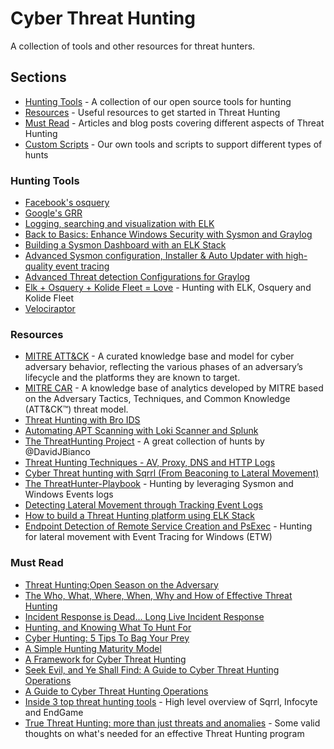 # Cyber Threat Hunting
A collection of tools and other resources for threat hunters.

## Sections
- [Hunting Tools](#hunting-tools) - A collection of our open source tools for hunting
- [Resources](#resources) - Useful resources to get started in Threat Hunting
- [Must Read](#must-read) - Articles and blog posts covering different aspects of Threat Hunting
- [Custom Scripts](tools/README.md) - Our own tools and scripts to support different types of hunts

### Hunting Tools
- [Facebook's osquery](https://osquery.io/)
- [Google's GRR](https://github.com/google/grr)
- [Logging, searching and visualization with ELK](https://www.elastic.co/products/elasticsearch)
- [Back to Basics: Enhance Windows Security with Sysmon and Graylog](https://www.graylog.org/blog/83-back-to-basics-enhance-windows-security-with-sysmon-and-graylog)
- [Building a Sysmon Dashboard with an ELK Stack](https://cyberwardog.blogspot.cz/2017/03/building-sysmon-dashboard-with-elk-stack.html)
- [Advanced Sysmon configuration, Installer & Auto Updater with high-quality event tracing](https://github.com/ion-storm/sysmon-config)
- [Advanced Threat detection Configurations for Graylog](https://github.com/ion-storm/Graylog_Sysmon)
- [Elk + Osquery + Kolide Fleet = Love](https://jordanpotti.com/2018/02/16/elk-osquery-kolide-fleet-love/) - Hunting with ELK, Osquery and Kolide Fleet
- [Velociraptor](https://www.velocidex.com/)

### Resources
- [MITRE ATT&CK](https://attack.mitre.org/wiki/Main_Page) - A curated knowledge base and model for cyber adversary behavior, reflecting the various phases of an adversary’s lifecycle and the platforms they are known to target.
- [MITRE CAR](https://car.mitre.org/wiki/Main_Page) - A knowledge base of analytics developed by MITRE based on the Adversary Tactics, Techniques, and Common Knowledge (ATT&CK™) threat model.
- [Threat Hunting with Bro IDS](https://www.jamesbower.com/threat-hunting-with-bro-ids/?utm_campaign=crowdfire&utm_content=crowdfire&utm_medium=social&utm_source=social#14225595-tw%231487983917678)
- [Automating APT Scanning with Loki Scanner and Splunk](http://www.redblue.team/2017/04/automating-apt-scanning-with-loki.html?m=1)
- [The ThreatHunting Project](https://github.com/ThreatHuntingProject/ThreatHunting) - A great collection of hunts by @DavidJBianco
- [Threat Hunting Techniques - AV, Proxy, DNS and HTTP Logs](http://www.brainfold.net/2016/08/threat-hunting-techniques-av-proxy-dns.html)
- [Cyber Threat hunting with Sqrrl (From Beaconing to Lateral Movement)](https://cyber-ir.com/2017/04/19/cyber-threat-hunting-with-sqrrl-from-beaconing-to-lateral-movement/amp/)
- [The ThreatHunter-Playbook](https://github.com/VVard0g/ThreatHunter-Playbook) - Hunting by leveraging Sysmon and Windows Events logs
- [Detecting Lateral Movement through Tracking Event Logs](https://www.jpcert.or.jp/english/pub/sr/20170612ac-ir_research_en.pdf)
- [How to build a Threat Hunting platform using ELK Stack](https://www.peerlyst.com/posts/how-to-build-a-threat-hunting-platform-using-elk-stack-chiheb-chebbi?utm_source=LinkedIn&utm_medium=Application_Share&utm_content=peerlyst_post&utm_campaign=peerlyst_shared_post)
- [Endpoint Detection of Remote Service Creation and PsExec](https://countercept.com/blog/endpoint-detection-of-remote-service-creation-and-psexec/) - Hunting for lateral movement with Event Tracing for Windows (ETW)

### Must Read
- [Threat Hunting:Open Season on the Adversary](https://www.sans.org/reading-room/whitepapers/analyst/threat-hunting-open-season-adversary-36882)
- [The Who, What, Where, When, Why and How of Effective Threat Hunting](https://www.sans.org/reading-room/whitepapers/analyst/who-what-where-when-effective-threat-hunting-36785)
- [Incident Response is Dead... Long Live Incident Response](https://medium.com/@sroberts/incident-response-is-dead-long-live-incident-response-5ba1de664b95)
- [Hunting, and Knowing What To Hunt For](http://windowsir.blogspot.cz/2015/06/hunting-and-knowing-what-to-huntnot-for.html)
- [Cyber Hunting: 5 Tips To Bag Your Prey](http://www.darkreading.com/risk/cyber-hunting-5-tips-to-bag-your-prey/a/d-id/1319634?_mc=RSS_DR_EDT)
- [A Simple Hunting Maturity Model](http://detect-respond.blogspot.cz/2015/10/a-simple-hunting-maturity-model.html)
- [A Framework for Cyber Threat Hunting](http://sqrrl.com/media/Framework-for-Threat-Hunting-Whitepaper.pdf)
- [Seek Evil, and Ye Shall Find: A Guide to Cyber Threat Hunting Operations](https://digitalguardian.com/blog/seek-evil-and-ye-shall-find-guide-cyber-threat-hunting-operations)
- [A Guide to Cyber Threat Hunting Operations](https://www.infosecurity-magazine.com/opinions/a-guide-to-cyber-threat-hunting/)
- [Inside 3 top threat hunting tools](http://www.networkworld.com/article/3150473/security/threat-hunting-tools-could-be-a-security-game-changer.html#slide13) - High level overview of Sqrrl, Infocyte and EndGame
- [True Threat Hunting: more than just threats and anomalies](http://www.baesystems.com/en/cybersecurity/blog/true-threat-hunting#) - Some valid thoughts on what's needed for an effective Threat Hunting program

